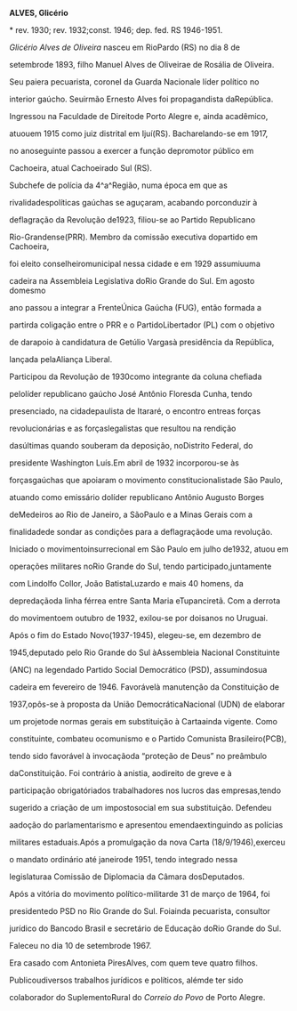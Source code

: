 **ALVES, Glicério**



\* rev. 1930; rev. 1932;const. 1946; dep. fed. RS 1946-1951.



*Glicério Alves de Oliveira* nasceu em RioPardo (RS) no dia 8 de

setembrode 1893, filho Manuel Alves de Oliveirae de Rosália de Oliveira.

Seu paiera pecuarista, coronel da Guarda Nacionale líder político no

interior gaúcho. Seuirmão Ernesto Alves foi propagandista daRepública.



Ingressou na Faculdade de Direitode Porto Alegre e, ainda acadêmico,

atuouem 1915 como juiz distrital em Ijuí(RS). Bacharelando-se em 1917,

no anoseguinte passou a exercer a função depromotor público em

Cachoeira, atual Cachoeirado Sul (RS).



Subchefe de polícia da 4^a^Região, numa época em que as

rivalidadespolíticas gaúchas se aguçaram, acabando porconduzir à

deflagração da Revolução de1923, filiou-se ao Partido Republicano

Rio-Grandense(PRR). Membro da comissão executiva dopartido em Cachoeira,

foi eleito conselheiromunicipal nessa cidade e em 1929 assumiuuma

cadeira na Assembleia Legislativa doRio Grande do Sul. Em agosto domesmo

ano passou a integrar a FrenteÚnica Gaúcha (FUG), então formada a

partirda coligação entre o PRR e o PartidoLibertador (PL) com o objetivo

de darapoio à candidatura de Getúlio Vargasà presidência da República,

lançada pelaAliança Liberal.



Participou da Revolução de 1930como integrante da coluna chefiada

pelolíder republicano gaúcho José Antônio Floresda Cunha, tendo

presenciado, na cidadepaulista de Itararé, o encontro entreas forças

revolucionárias e as forçaslegalistas que resultou na rendição

dasúltimas quando souberam da deposição, noDistrito Federal, do

presidente Washington Luís.Em abril de 1932 incorporou-se às

forçasgaúchas que apoiaram o movimento constitucionalistade São Paulo,

atuando como emissário dolíder republicano Antônio Augusto Borges

deMedeiros ao Rio de Janeiro, a SãoPaulo e a Minas Gerais com a

finalidadede sondar as condições para a deflagraçãode uma revolução.

Iniciado o movimentoinsurrecional em São Paulo em julho de1932, atuou em

operações militares noRio Grande do Sul, tendo participado,juntamente

com Lindolfo Collor, João BatistaLuzardo e mais 40 homens, da

depredaçãoda linha férrea entre Santa Maria eTupanciretã. Com a derrota

do movimentoem outubro de 1932, exilou-se por doisanos no Uruguai.



Após o fim do Estado Novo(1937-1945), elegeu-se, em dezembro de

1945,deputado pelo Rio Grande do Sul àAssembleia Nacional Constituinte

(ANC) na legendado Partido Social Democrático (PSD), assumindosua

cadeira em fevereiro de 1946. Favorávelà manutenção da Constituição de

1937,opôs-se à proposta da União DemocráticaNacional (UDN) de elaborar

um projetode normas gerais em substituição à Cartaainda vigente. Como

constituinte, combateu ocomunismo e o Partido Comunista Brasileiro(PCB),

tendo sido favorável à invocaçãoda “proteção de Deus” no preâmbulo

daConstituição. Foi contrário à anistia, aodireito de greve e à

participação obrigatóriados trabalhadores nos lucros das empresas,tendo

sugerido a criação de um impostosocial em sua substituição. Defendeu

aadoção do parlamentarismo e apresentou emendaextinguindo as polícias

militares estaduais.Após a promulgação da nova Carta (18/9/1946),exerceu

o mandato ordinário até janeirode 1951, tendo integrado nessa

legislaturaa Comissão de Diplomacia da Câmara dosDeputados.



Após a vitória do movimento político-militarde 31 de março de 1964, foi

presidentedo PSD no Rio Grande do Sul. Foiainda pecuarista, consultor

jurídico do Bancodo Brasil e secretário de Educação doRio Grande do Sul.



Faleceu no dia 10 de setembrode 1967.



Era casado com Antonieta PiresAlves, com quem teve quatro filhos.

Publicoudiversos trabalhos jurídicos e políticos, alémde ter sido

colaborador do SuplementoRural do *Correio do Povo* de Porto Alegre.



